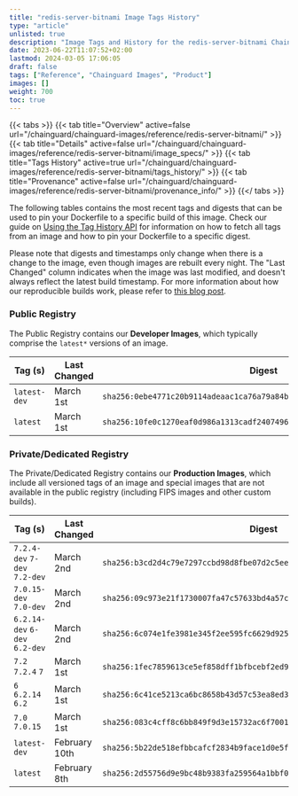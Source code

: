 ```yaml
---
title: "redis-server-bitnami Image Tags History"
type: "article"
unlisted: true
description: "Image Tags and History for the redis-server-bitnami Chainguard Image"
date: 2023-06-22T11:07:52+02:00
lastmod: 2024-03-05 17:06:05
draft: false
tags: ["Reference", "Chainguard Images", "Product"]
images: []
weight: 700
toc: true
---
```


{{< tabs >}}
{{< tab title="Overview" active=false url="/chainguard/chainguard-images/reference/redis-server-bitnami/" >}}
{{< tab title="Details" active=false url="/chainguard/chainguard-images/reference/redis-server-bitnami/image_specs/" >}}
{{< tab title="Tags History" active=true url="/chainguard/chainguard-images/reference/redis-server-bitnami/tags_history/" >}}
{{< tab title="Provenance" active=false url="/chainguard/chainguard-images/reference/redis-server-bitnami/provenance_info/" >}}
{{</ tabs >}}

The following tables contains the most recent tags and digests that can be used to pin your Dockerfile to a specific build of this image. Check our guide on [Using the Tag History API](/chainguard/chainguard-images/using-the-tag-history-api/) for information on how to fetch all tags from an image and how to pin your Dockerfile to a specific digest.

Please note that digests and timestamps only change when there is a change to the image, even though images are rebuilt every night. The "Last Changed" column indicates when the image was last modified, and doesn't always reflect the latest build timestamp. For more information about how our reproducible builds work, please refer to [this blog post](https://www.chainguard.dev/unchained/reproducing-chainguards-reproducible-image-builds).

### Public Registry
The Public Registry contains our **Developer Images**, which typically comprise the `latest*` versions of an image.

| Tag (s)       | Last Changed | Digest                                                                    |
|---------------|--------------|---------------------------------------------------------------------------|
|  `latest-dev` | March 1st    | `sha256:0ebe4771c20b9114adeaac1ca76a79a84bca68403b606ef204882b5965aabd7c` |
|  `latest`     | March 1st    | `sha256:10fe0c1270eaf0d986a1313cadf2407496cf6785657d43f35ac0ef7038556336` |


### Private/Dedicated Registry
The Private/Dedicated Registry contains our **Production Images**, which include all versioned tags of an image and special images that are not available in the public registry (including FIPS images and other custom builds).

| Tag (s)                         | Last Changed  | Digest                                                                    |
|---------------------------------|---------------|---------------------------------------------------------------------------|
|  `7.2.4-dev` `7-dev` `7.2-dev`  | March 2nd     | `sha256:b3cd2d4c79e7297ccbd98d8fbe07d2c5ee6a85517e9a4b0159318c1410249933` |
|  `7.0.15-dev` `7.0-dev`         | March 2nd     | `sha256:09c973e21f1730007fa47c57633bd4a57cb1371c1e7cb7a2bd11093b66698a4a` |
|  `6.2.14-dev` `6-dev` `6.2-dev` | March 2nd     | `sha256:6c074e1fe3981e345f2ee595fc6629d9258049f45a0163a7626ac7a19defeefe` |
|  `7.2` `7.2.4` `7`              | March 1st     | `sha256:1fec7859613ce5ef858dff1bfbcebf2ed9de31060d5b8a38e17875313dec370c` |
|  `6` `6.2.14` `6.2`             | March 1st     | `sha256:6c41ce5213ca6bc8658b43d57c53ea8ed35c3dc43a378a2c0324564f5d9cf3c4` |
|  `7.0` `7.0.15`                 | March 1st     | `sha256:083c4cff8c6bb849f9d3e15732ac6f70010bdcad4241064b1649dcf440e6ca55` |
|  `latest-dev`                   | February 10th | `sha256:5b22de518efbbcafcf2834b9face1d0e5ff68ca8debb3a2dace673fed7e6c988` |
|  `latest`                       | February 8th  | `sha256:2d55756d9e9bc48b9383fa259564a1bbf0a0d4621321e9769c5acfed1ea219d2` |


